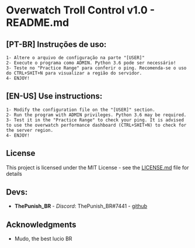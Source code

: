 # Overwatch Troll Control v1.0 - README.md

## [PT-BR] Instruções de uso:
	1- Altere o arquivo de configuração na parte "[USER]"
	2- Execute o programa como ADMIN. Python 3.6 pode ser necessário!
	3- Teste no "Practice Range" para conferir o ping. Recomenda-se o uso do CTRL+SHIT+N para visualizar a região do servidor.
	4- ENJOY!

## [EN-US] Use instructions:
	1- Modify the configuration file on the "[USER]" section.
	2- Run the program with ADMIN privileges. Python 3.6 may be required.
	3- Test it in the "Practice Range" to check your ping. It is advised to use the overwatch performance dashboard (CTRL+SHIT+N) to check for the server region.
	4- ENJOY!	

## License

This project is licensed under the MIT License - see the [LICENSE.md](LICENSE.md) file for details

## Devs:

* **ThePunish_BR** - *Discord*: ThePunish_BR#7441 - [github](https://github.com/thepunishbr)
	

## Acknowledgments

* Mudo, the best lucio BR

